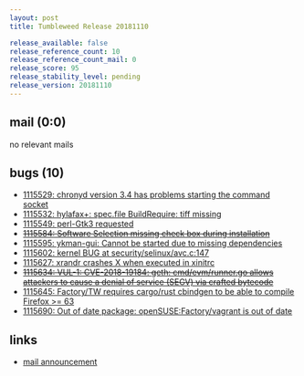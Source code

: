 ```yaml
---
layout: post
title: Tumbleweed Release 20181110

release_available: false
release_reference_count: 10
release_reference_count_mail: 0
release_score: 95
release_stability_level: pending
release_version: 20181110
---
```


## mail (0:0)

no relevant mails

## bugs (10)

<!--more-->

- [1115529: chronyd version 3.4 has problems starting the command socket](https://bugzilla.opensuse.org/show_bug.cgi?id=1115529)
- [1115532: hylafax+: spec.file  BuildRequire: tiff missing](https://bugzilla.opensuse.org/show_bug.cgi?id=1115532)
- [1115549: perl-Gtk3 requested](https://bugzilla.opensuse.org/show_bug.cgi?id=1115549)
- ~~[1115584: Software Selection missing check box during installation](https://bugzilla.opensuse.org/show_bug.cgi?id=1115584)~~
- [1115595: ykman-gui: Cannot be started due to missing dependencies](https://bugzilla.opensuse.org/show_bug.cgi?id=1115595)
- [1115602: kernel BUG at security/selinux/avc.c:147](https://bugzilla.opensuse.org/show_bug.cgi?id=1115602)
- [1115627: xrandr crashes X when executed in xinitrc](https://bugzilla.opensuse.org/show_bug.cgi?id=1115627)
- ~~[1115634: VUL-1: CVE-2018-19184: geth: cmd/evm/runner.go allows attackers to cause a denial of service (SEGV) via crafted bytecode](https://bugzilla.opensuse.org/show_bug.cgi?id=1115634)~~
- [1115645: Factory/TW requires cargo/rust cbindgen to be able to compile Firefox >= 63](https://bugzilla.opensuse.org/show_bug.cgi?id=1115645)
- [1115690: Out of date package: openSUSE:Factory/vagrant is out of date](https://bugzilla.opensuse.org/show_bug.cgi?id=1115690)



## links

- [mail announcement](https://lists.opensuse.org/opensuse-factory/2018-11/msg00051.html)
